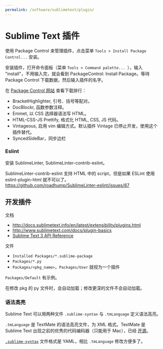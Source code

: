 ```yaml
---
permalink: /software/sublimetext/plugin/
---
```


# Sublime Text 插件

使用 Package Control 来管理插件，点击菜单 `Tools > Install Package Control...` 安装。

安装插件，打开命令面板（菜单 `Tools > Command palette... `），输入 "install"，不用输入完，就会看到 PackageControl: Install Package。等待 Package Control 下载数据，然后输入插件的名字。

在 [Package Control 网站](https://packagecontrol.io) 查看下载排行：

- BracketHighlighter, 引号、括号等配对。
- DocBlockr, 函数参数注释。
- Emmet, 以 CSS 选择器语法写 HTML。
- HTML-CSS-JS Prettify, 格式化 HTML, CSS, JS 代码。
- Vintageous, 启用 vim 编辑方式。默认插件 Vintage 已停止开发，使用这个插件替代。
- SyncedSideBar，同步边栏

### Eslint

安装 SublimeLinter, SublimeLinter-contrib-eslint。

SublimeLinter-contrib-eslint 支持 HTML 中的 script，但是如果 ESLint 使用 eslint-plugin-html 就不可以了。
<https://github.com/roadhump/SublimeLinter-eslint/issues/87>

## 开发插件

文档

- <http://docs.sublimetext.info/en/latest/extensibility/plugins.html>
- <http://www.sublimetext.com/docs/plugin-basics>
- [Sublime Text 3 API Reference](https://www.sublimetext.com/docs/3/api_reference.html)

文件

- `Installed Packages/*.sublime-package`
- `Packages/*.py`
- `Packages/<pkg_name>`，`Packages/User` 就视为一个插件

`Packages/Default` 有示例。

在修改 pkg 的 py 文件时，会自动加载；修改更深的文件不会自动加载。

### 语法高亮

Sublime Text 可以用两种文件 `.sublime-syntax` 与 `.tmLanguage` 定义语法高亮。

`.tmLanguage` 是 TextMate 的语法高亮文件，为 XML 格式。TextMate 是 Sublime Text 出现之前的优秀的代码编码器（只能用于 Mac），已经 [开源](https://github.com/textmate/textmate)。

[`.sublime-syntax`](http://www.sublimetext.com/docs/3/syntax.html) 文件格式是 YAML，相比 `.tmLanguage` 修改方便多了。
